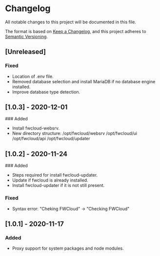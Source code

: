 # Changelog
All notable changes to this project will be documented in this file.

The format is based on [Keep a Changelog](https://keepachangelog.com/en/1.0.0/),
and this project adheres to [Semantic Versioning](https://semver.org/spec/v2.0.0.html).

## [Unreleased]
### Fixed
- Location of .env file.
- Removed database selection and install MariaDB if no database engine installed. 
- Improve database type detection.

## [1.0.3] - 2020-12-01
### Added
- Install fwcloud-websrv.
- New directory structure:
    /opt/fwcloud/websrv
    /opt/fwcloud/ui
    /opt/fwcloud/api
    /opt/fwcloud/updater

## [1.0.2] - 2020-11-24
### Added
- Steps required for install fwcloud-updater.
- Update if fwcloud is already installed.
- Install fwcloud-updater if it is not still present.

### Fixed
- Syntax error: "Cheking FWCloud" -> "Checking FWCloud"

## [1.0.1] - 2020-11-17
### Added
- Proxy support for system packages and node modules.
